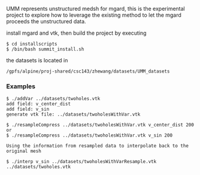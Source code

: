 UMM represents unstructured medsh for mgard, this is the experimental project to explore
how to leverage the existing method to let the mgard proceeds the unstructured data.


install mgard and vtk, then build the project by executing

```
$ cd installscripts
$ /bin/bash summit_install.sh
```

the datasets is located in 

```
/gpfs/alpine/proj-shared/csc143/zhewang/datasets/UMM_datasets
```

### Examples

```
$ ./addVar ../datasets/twoholes.vtk 
add field: v_center_dist
add field: v_sin
generate vtk file: ../datasets/twoholesWithVar.vtk

$ ./resampleCompress ../datasets/twoholesWithVar.vtk v_center_dist 200
or
$ ./resampleCompress ../datasets/twoholesWithVar.vtk v_sin 200

Using the information from resampled data to interpolate back to the original mesh

$ ./interp v_sin ../datasets/twoholesWithVarResample.vtk  ../datasets/twoholes.vtk 
```



